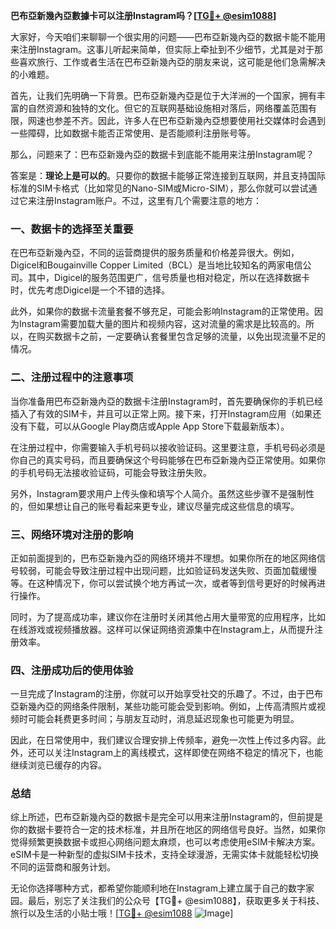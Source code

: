 **巴布亞新幾內亞數據卡可以注册Instagram吗？[[TG💪+ @esim1088](https://t.me/s/esim1088)]**

大家好，今天咱们来聊聊一个很实用的问题——巴布亞新幾內亞的数据卡能不能用来注册Instagram。这事儿听起来简单，但实际上牵扯到不少细节，尤其是对于那些喜欢旅行、工作或者生活在巴布亞新幾內亞的朋友来说，这可能是他们急需解决的小难题。

首先，让我们先明确一下背景。巴布亞新幾內亞是位于大洋洲的一个国家，拥有丰富的自然资源和独特的文化。但它的互联网基础设施相对落后，网络覆盖范围有限，网速也参差不齐。因此，许多人在巴布亞新幾內亞想要使用社交媒体时会遇到一些障碍，比如数据卡能否正常使用、是否能顺利注册账号等。

那么，问题来了：巴布亞新幾內亞的数据卡到底能不能用来注册Instagram呢？

答案是：**理论上是可以的**。只要你的数据卡能够正常连接到互联网，并且支持国际标准的SIM卡格式（比如常见的Nano-SIM或Micro-SIM），那么你就可以尝试通过它来注册Instagram账户。不过，这里有几个需要注意的地方：

### 一、数据卡的选择至关重要

在巴布亞新幾內亞，不同的运营商提供的服务质量和价格差异很大。例如，Digicel和Bougainville Copper Limited（BCL）是当地比较知名的两家电信公司。其中，Digicel的服务范围更广，信号质量也相对稳定，所以在选择数据卡时，优先考虑Digicel是一个不错的选择。

此外，如果你的数据卡流量套餐不够充足，可能会影响Instagram的正常使用。因为Instagram需要加载大量的图片和视频内容，这对流量的需求是比较高的。所以，在购买数据卡之前，一定要确认套餐里包含足够的流量，以免出现流量不足的情况。

### 二、注册过程中的注意事项

当你准备用巴布亞新幾內亞的数据卡注册Instagram时，首先要确保你的手机已经插入了有效的SIM卡，并且可以正常上网。接下来，打开Instagram应用（如果还没有下载，可以从Google Play商店或Apple App Store下载最新版本）。

在注册过程中，你需要输入手机号码以接收验证码。这里要注意，手机号码必须是你自己的真实号码，而且要确保这个号码能够在巴布亞新幾內亞正常使用。如果你的手机号码无法接收验证码，可能会导致注册失败。

另外，Instagram要求用户上传头像和填写个人简介。虽然这些步骤不是强制性的，但如果想让自己的账号看起来更专业，建议尽量完成这些信息的填写。

### 三、网络环境对注册的影响

正如前面提到的，巴布亞新幾內亞的网络环境并不理想。如果你所在的地区网络信号较弱，可能会导致注册过程中出现问题，比如验证码发送失败、页面加载缓慢等。在这种情况下，你可以尝试换个地方再试一次，或者等到信号更好的时候再进行操作。

同时，为了提高成功率，建议你在注册时关闭其他占用大量带宽的应用程序，比如在线游戏或视频播放器。这样可以保证网络资源集中在Instagram上，从而提升注册效率。

### 四、注册成功后的使用体验

一旦完成了Instagram的注册，你就可以开始享受社交的乐趣了。不过，由于巴布亞新幾內亞的网络条件限制，某些功能可能会受到影响。例如，上传高清照片或视频时可能会耗费更多时间；与朋友互动时，消息延迟现象也可能更为明显。

因此，在日常使用中，我们建议合理安排上传频率，避免一次性上传过多内容。此外，还可以关注Instagram上的离线模式，这样即使在网络不稳定的情况下，也能继续浏览已缓存的内容。

### 总结

综上所述，巴布亞新幾內亞的数据卡是完全可以用来注册Instagram的，但前提是你的数据卡要符合一定的技术标准，并且所在地区的网络信号良好。当然，如果你觉得频繁更换数据卡或担心网络问题太麻烦，也可以考虑使用eSIM卡解决方案。eSIM卡是一种新型的虚拟SIM卡技术，支持全球漫游，无需实体卡就能轻松切换不同的运营商和服务计划。

无论你选择哪种方式，都希望你能顺利地在Instagram上建立属于自己的数字家园。最后，别忘了关注我们的公众号【TG💪+ @esim1088】，获取更多关于科技、旅行以及生活的小贴士哦！[[TG💪+ @esim1088](https://t.me/s/esim1088) ![Image](https://i.postimg.cc/4NQfJmqS/Snipaste-2025-05-13-00-14-12.png)]